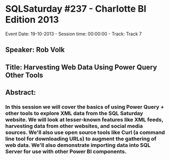 # SQLSaturday #237 - Charlotte BI Edition 2013
Event Date: 19-10-2013 - Session time: 00:00:00 - Track: Track 7
## Speaker: Rob Volk
## Title: Harvesting Web Data Using Power Query  Other Tools
## Abstract:
### In this session we will cover the basics of using Power Query + other tools to explore XML data from the SQL Saturday website.  We will look at lesser-known features like XML feeds, harvesting data from other websites, and social media sources. We'll also use open source tools like Curl (a command line tool for downloading URLs) to augment the gathering of web data.  We'll also demonstrate importing data into SQL Server for use with other Power BI components.
